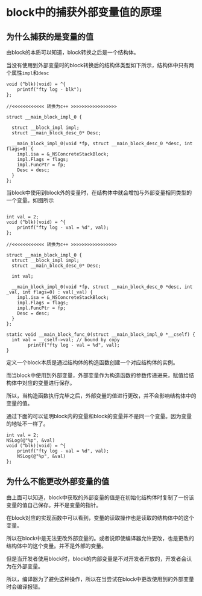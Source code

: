 # block中的捕获外部变量值的原理

## 为什么捕获的是变量的值

由block的本质可以知道，block转换之后是一个结构体。

当没有使用到外部变量时的block转换后的结构体类型如下所示，结构体中只有两个属性`impl`和`desc`

```
void (^blk)(void) = ^{
    printf("fty log - blk");
};

//<<<<<<<<<<<< 转换为c++ >>>>>>>>>>>>>>>>>

struct __main_block_impl_0 {
  
  struct __block_impl impl;
  struct __main_block_desc_0* Desc;
    
  __main_block_impl_0(void *fp, struct __main_block_desc_0 *desc, int flags=0) {
    impl.isa = &_NSConcreteStackBlock;
    impl.Flags = flags;
    impl.FuncPtr = fp;
    Desc = desc;
  }
};
```

当block中使用到block外的变量时，在结构体中就会增加与外部变量相同类型的一个变量。如图所示

```

int val = 2;
void (^blk)(void) = ^{
    printf("fty log - val = %d", val);
};

//<<<<<<<<<<<< 转换为c++ >>>>>>>>>>>>>>>>>

struct __main_block_impl_0 {
  struct __block_impl impl;
  struct __main_block_desc_0* Desc;

  int val;

  __main_block_impl_0(void *fp, struct __main_block_desc_0 *desc, int _val, int flags=0) : val(_val) {
    impl.isa = &_NSConcreteStackBlock;
    impl.Flags = flags;
    impl.FuncPtr = fp;
    Desc = desc;
  }
};

static void __main_block_func_0(struct __main_block_impl_0 *__cself) {
  int val = __cself->val; // bound by copy
        printf("fty log - val = %d", val);
}
```

定义一个block本质是通过结构体的构造函数创建一个对应结构体的实例。

而当block中使用到外部变量，外部变量作为构造函数的参数传递进来，赋值给结构体中对应的变量进行保存。

所以，当构造函数执行完毕之后，外部变量的值进行更改，并不会影响结构体中的变量的值。

通过下面的可以证明block内的变量和block的变量并不是同一个变量。因为变量的地址不一样了。

```
int val = 2;
NSLog(@"%p", &val)
void (^blk)(void) = ^{
    printf("fty log - val = %d", val);
    NSLog(@"%p", &val)
};
```

## 为什么不能更改外部变量的值

由上面可以知道，block中获取的外部变量的值是在初始化结构体时复制了一份该变量的值自己保存。并不是变量的指针。

在block对应的实现函数中可以看到，变量的读取操作也是读取的结构体中的这个变量。

所以在block中是无法更改外部变量的。或者说即使编译器允许更改，也是更改的结构体中的这个变量。并不是外部的变量。

但是当开发者使用block时，block的内部变量是不对开发者开放的，开发者会认为在外部变量。

所以，编译器为了避免这种操作，所以在当尝试在block中更改使用到的外部变量时会编译报错。


